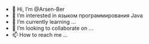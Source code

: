 - 👋 Hi, I’m @Arsen-Ber
- 👀 I’m interested in языком программирования Java
- 🌱 I’m currently learning ...
- 💞️ I’m looking to collaborate on ...
- 📫 How to reach me ...

<!---
Arsen-Ber/Arsen-Ber is a ✨ special ✨ repository because its `README.md` (this file) appears on your GitHub profile.
You can click the Preview link to take a look at your changes.
--->
